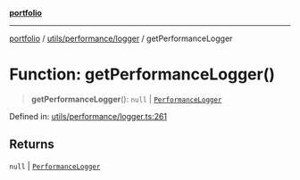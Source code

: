 [**portfolio**](../../../../README.md)

***

[portfolio](../../../../modules.md) / [utils/performance/logger](../README.md) / getPerformanceLogger

# Function: getPerformanceLogger()

> **getPerformanceLogger**(): `null` \| [`PerformanceLogger`](../classes/PerformanceLogger.md)

Defined in: [utils/performance/logger.ts:261](https://github.com/tnorlund/Portfolio/blob/3ebfe498ba2c0f23e09d3a35170b3d9043711fe2/portfolio/utils/performance/logger.ts#L261)

## Returns

`null` \| [`PerformanceLogger`](../classes/PerformanceLogger.md)
